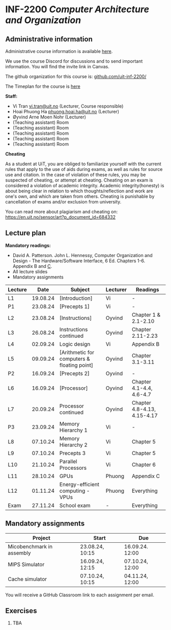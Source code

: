 # INF-2200 *Computer Architecture and Organization*

## Administrative information

Administrative course information is available [here](https://uit.no/utdanning/emner/emne/842290/inf-2200).

We use the course Discord for discussions and to send important information. You will find the invite link in Canvas.

The github organization for this course is: [github.com/uit-inf-2200/](https://github.com/uit-inf-2200)

The Timeplan for the course is [here](https://tp.educloud.no/uit/timeplan/timeplan.php?id%5B%5D=INF-2200%2C1&type=course&sem=24h&campus=&hide_old=1)

**Staff:**
* Vi Tran <vi.tran@uit.no> (Lecturer, Course responsible)
* Hoai Phuong Ha <phuong.hoai.ha@uit.no> (Lecturer)
* Øyvind Arne Moen Nohr (Lecturer)
* (Teaching assistant) Room 
* (Teaching assistant) Room
* (Teaching assistant) Room
* (Teaching assistant) Room
* (Teaching assistant) Room 

**Cheating**

As a student at UiT, you are obliged to familiarize yourself with the current rules that apply to the use of aids during exams, as well as rules for source use and citation. In the case of violation of these rules, you may be suspected of cheating, or attempt at cheating. Cheating on an exam is considered a violation of academic integrity. Academic integrity(honesty) is about being clear in relation to which thoughts/reflection and work are one's own, and which are taken from others. Cheating is punishable by cancellation of exams and/or exclusion from university.

You can read more about plagiarism and cheating on: https://en.uit.no/sensor/art?p_document_id=684332

## Lecture plan

**Mandatory readings:**
* David A. Patterson. John L. Hennessy, Computer Organization and Design - The Hardware/Software Interface, 6 Ed. Chapters 1-6. Appendix B and [C](https://www.elsevier.com/__data/assets/pdf_file/0010/1191376/Appendix-C.PDF).
* All lecture slides
* Mandatory assignments

| Lecture | Date     | Subject                                                                                                                                           | Lecturer  | Readings                    |
| ------- | -------- | ------------------------------------------------------------------------------------------------------------------------------------------------- | --------- | --------------------------- |
| L1      | 19.08.24 | [Introduction]                              | Vi | -                           | Chapter 1
| P1      | 23.08.24 | [Precepts 1]                               | Vi | -                           |
| L2      | 23.08.24 | [Instructions]  | Oyvind | Chapter 1 & 2.1-2.10        |
| L3      | 26.08.24 | Instructions continued                                                                                                                            | Oyvind | Chapter 2.11-2.23           |
| L4      | 02.09.24 | Logic design                                                                                                                                      | Vi        | Appendix B                  |
| L5      | 09.09.24 | [Arithmetic for computers & floating point] | Oyvind | Chapter 3.1-3.11            |
| P2      | 16.09.24 | [Precepts 2]                               | Oyvind | -                           |
| L6      | 16.09.24 | [Processor]                                         | Oyvind | Chapter 4.1-4.4, 4.6-4.7    |
| L7      | 20.09.24 | Processor continued                                                                                                                               | Oyvind | Chapter 4.8-4.13, 4.15-4.17 |
| P3      | 23.09.24 | Memory Hierarchy 1                                                                                                                                | Vi        | -                           |
| L8      | 07.10.24 | Memory Hierarchy 2                                                                                                                                | Vi        | Chapter 5                   |
| L9      | 07.10.24 | Precepts 3                                                                                                                                        | Vi        | Chapter 5                   |
| L10     | 21.10.24 | Parallel Processors                                                                                                                               | Vi        | Chapter 6                   |
| L11     | 28.10.24 | GPUs                                                                                                                                              | Phuong        | Appendix C                  |
| L12     | 01.11.24 | Energy-efficient computing - VPUs                                                                                                                 | Phuong         | Everything                  |
| Exam    | 27.11.24 | School exam                                                                                                                                       | -         | Everything                  |

## Mandatory assignments

| Project                   | Start           | Due             |
| ------------------------- | --------------- | --------------- |
| Micobenchmark in assembly | 23.08.24, 10:15 | 16.09.24. 12:00 |
| MIPS Simulator            | 16.09.24, 12:15 | 07.10.24, 12:00 |
| Cache simulator           | 07.10.24, 10:15 | 04.11.24, 12:00 |

You will receive a GitHub Classroom link to each assignment per email. 

## Exercises

1. TBA
